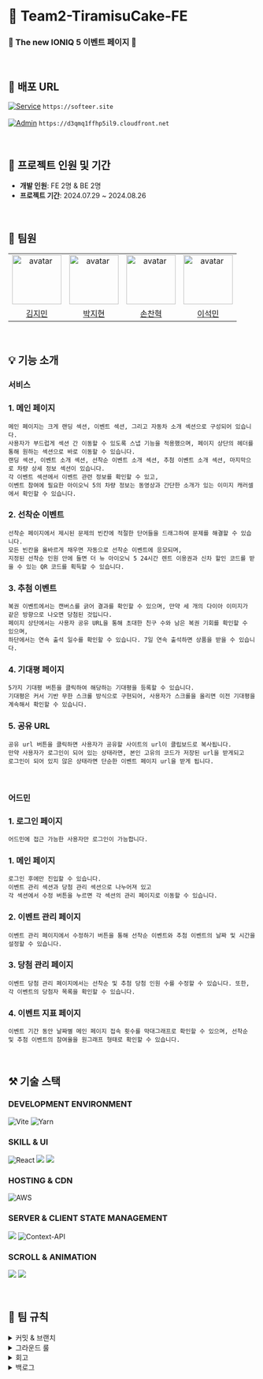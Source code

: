 # 🍰 Team2-TiramisuCake-FE
### 🚙 The new IONIQ 5 이벤트 페이지 🚙
<br />

## 🔗  배포 URL

[![Service](https://img.shields.io/badge/Service-55A7BA.svg?style=for-the-badge)](https://softeer.site/) ```https://softeer.site```
<br/><br/>
[![Admin](https://img.shields.io/badge/Admin-C0C7C9.svg?style=for-the-badge)](https://d3qmq1ffhp5il9.cloudfront.net) ```https://d3qmq1ffhp5il9.cloudfront.net```

<br />

## 🚀 프로젝트 인원 및 기간

- **개발 인원**: FE 2명 & BE 2명
- **프로젝트 기간**: 2024.07.29 ~ 2024.08.26
<br/>

## 👤 팀원
 <table align="center">
    <tr>
        <td align="center"><img alt="avatar" src="https://github.com/moana16.png" width="100"></td>
        <td align="center"><img alt="avatar" src="https://github.com/fairwheel3027148.png" width="100"></td>
        <td align="center"><img alt="avatar" src="https://github.com/hyeokson.png" width="100"></td>
        <td align="center"><img alt="avatar" src="https://github.com/DrRivaski.png" width="100"></td>
    </tr>
    <tr>
        <td align="center"><a href="https://github.com/moana16">김지민</a></td>
        <td align="center"><a href="https://github.com/fairwheel3027148">박지현</a></td>
        <td align="center"><a href="https://github.com/hyeokson">손찬혁</a></td>
        <td align="center"><a href="https://github.com/DrRivaski">이석민</a></td>
    </tr>
 </table>

 <br/>

## 💡 기능 소개

### 서비스

### 1. 메인 페이지
```
메인 페이지는 크게 랜딩 섹션, 이벤트 섹션, 그리고 자동차 소개 섹션으로 구성되어 있습니다.
사용자가 부드럽게 섹션 간 이동할 수 있도록 스냅 기능을 적용했으며, 페이지 상단의 헤더를 통해 원하는 섹션으로 바로 이동할 수 있습니다.
랜딩 섹션, 이벤트 소개 섹션, 선착순 이벤트 소개 섹션, 추첨 이벤트 소개 섹션, 마지막으로 차량 상세 정보 섹션이 있습니다.
각 이벤트 섹션에서 이벤트 관련 정보를 확인할 수 있고,
이벤트 참여에 필요한 아이오닉 5의 차량 정보는 동영상과 간단한 소개가 있는 이미지 캐러셀에서 확인할 수 있습니다.
```

### 2. 선착순 이벤트
```
선착순 페이지에서 제시된 문제의 빈칸에 적절한 단어들을 드래그하여 문제를 해결할 수 있습니다.
모든 빈칸을 올바르게 채우면 자동으로 선착순 이벤트에 응모되며,
지정된 선착순 인원 안에 들면 더 뉴 아이오닉 5 24시간 렌트 이용권과 신차 할인 코드를 받을 수 있는 QR 코드를 획득할 수 있습니다.
```
### 3. 추첨 이벤트
```
복권 이벤트에서는 캔버스를 긁어 결과를 확인할 수 있으며, 만약 세 개의 다이아 이미지가 같은 방향으로 나오면 당첨된 것입니다.
페이지 상단에서는 사용자 공유 URL을 통해 초대한 친구 수와 남은 복권 기회를 확인할 수 있으며,
하단에서는 연속 출석 일수를 확인할 수 있습니다. 7일 연속 출석하면 상품을 받을 수 있습니다.
```
### 4. 기대평 페이지
```
5가지 기대평 버튼을 클릭하여 해당하는 기대평을 등록할 수 있습니다.
기대평은 커서 기반 무한 스크롤 방식으로 구현되어, 사용자가 스크롤을 올리면 이전 기대평을 계속해서 확인할 수 있습니다.
```
### 5. 공유 URL
```
공유 url 버튼을 클릭하면 사용자가 공유할 사이트의 url이 클립보드로 복사됩니다.
만약 사용자가 로그인이 되어 있는 상태라면, 본인 고유의 코드가 저장된 url을 받게되고
로그인이 되어 있지 않은 상태라면 단순한 이벤트 페이지 url을 받게 됩니다.
```

<br/>

### 어드민

### 1. 로그인 페이지
```
어드민에 접근 가능한 사용자만 로그인이 가능합니다.
```

### 1. 메인 페이지
```
로그인 후에만 진입할 수 있습니다.
이벤트 관리 섹션과 당첨 관리 섹션으로 나누어져 있고
각 섹션에서 수정 버튼을 누르면 각 섹션의 관리 페이지로 이동할 수 있습니다.
```

### 2. 이벤트 관리 페이지
```
이벤트 관리 페이지에서 수정하기 버튼을 통해 선착순 이벤트와 추첨 이벤트의 날짜 및 시간을 설정할 수 있습니다.
```

### 3. 당첨 관리 페이지
```
이벤트 당첨 관리 페이지에서는 선착순 및 추첨 당첨 인원 수를 수정할 수 있습니다. 또한, 각 이벤트의 당첨자 목록을 확인할 수 있습니다.
```

### 4. 이벤트 지표 페이지
```
이벤트 기간 동안 날짜별 메인 페이지 접속 횟수를 막대그래프로 확인할 수 있으며, 선착순 및 추첨 이벤트의 참여율을 원그래프 형태로 확인할 수 있습니다.
```
<br/>

## ⚒️ 기술 스택

### DEVELOPMENT ENVIRONMENT
![Vite](https://img.shields.io/badge/vite-%23646CFF.svg?style=for-the-badge&logo=vite&logoColor=white) ![Yarn](https://img.shields.io/badge/yarn-%232C8EBB.svg?style=for-the-badge&logo=yarn&logoColor=white)

### SKILL & UI

![React](https://img.shields.io/badge/react-%2320232a.svg?style=for-the-badge&logo=react&logoColor=%2361DAFB) <img src="https://img.shields.io/badge/typescript-3178C6?style=for-the-badge&logo=typescript&logoColor=white"> <img src="https://img.shields.io/badge/Tailwind%20CSS-06B6D4?style=for-the-badge&logo=Tailwind%20CSS&logoColor=white">

### HOSTING & CDN

![AWS](https://img.shields.io/badge/AWS-%23FF9900.svg?style=for-the-badge&logo=amazon-aws&logoColor=white)


### SERVER & CLIENT STATE MANAGEMENT

<img src="https://img.shields.io/badge/React%20Query-ff4154?style=for-the-badge&logo=React%20Query&logoColor=white"> ![Context-API](https://img.shields.io/badge/Context--Api-000000?style=for-the-badge&logo=react)

### SCROLL & ANIMATION

<img src="https://img.shields.io/badge/react%20infinite%20scroll%20component-E3FF73?style=for-the-badge&logo=npm&logoColor=white"> <img src="https://img.shields.io/badge/framer%20motion-0055FF?style=for-the-badge&logo=framer&logoColor=white">


<br/>

## 🙌 팀 규칙

<details>
    <summary>커밋 & 브랜치</summary>
    
# 커밋 컨벤션

```
// 예시

label: subject
- feat : 기능 구현
- refactor : 구조 개선, 코드 분리 등
- fix : 사용 함수, 변수 변경 
- style - 디자인(css, animation) 변경 
- chore - 환경 설정, 주석 제거, 이미지 파일 추가 등

- subject은 해당 커밋에 대한 내용을 잘 이해할 수 있게 요약 할 것
```

# 브랜치 전략

```jsx
     main
       |
       |
     develop
       |
       |--------------------------|
       |                          |
feat/issue_num          feat/issue_num

- feat - 새로운 기능 구현
- fix - 변경사항(변수, css 등)
- refactor - 구조 변경 ex) api 전후 데이터 불러오기 변경?
- hotfix - 배포 후 버그가 생겼을 경우 급하게 고친 후 배포

```

**master 브랜치**

- 배포 가능한 상태만을 관리하는 브랜치

**develop 브랜치**

- 다음에 배포할 것을 개발하는 브랜치
- 배포 후, 문제가 없으면 master 브랜치로 PR

**feature 브랜치**

- 새로운 기능을 추가할 때 사용하는 브랜치

**브랜치 전략 - [아래 참고]/issue number**

- feat - 새 기능
- fix - 변경사항(변수, css 등)
- refactor - 구조 변경 ex) api 전후 데이터 불러오기 변경?
- chore - 환경 설정, 주석 제거, 이미지 파일 추가 등
    
</details>

<details>
    <summary>그라운드 룰</summary>
    
## 회의

- 매일 아침에 **`30분`** 스크럼
    - 개발 상황, 오류, 오늘 할 일
- 매일 오후 6시에 가능하면 PR 하기
- 회고 작성
    - 매일 오후 **`6시 30분`**
    - 알게된 점, 좋았던 점, 보완할 점

## 커뮤니케이션

- 매일 같이 밥먹기
    - 밥 먹을 때 일 얘기 하지 않기
- 회의 중에 서로 큰소리 내지 않기
- 반박 의견 내기 전에 좋은 의견이라고 먼저 칭찬하기
- 비난하지 말기
- 마음에 안드는게 있어도 좋은 말을 먼저하고 그 다음에 마음에 안드는 것을 말하기
- 리액션 잘해주기
- 반말하기
- 서로 인사 잘 하기
- 동의할 때 “그래”가 아니라 “좋아”라고 말하기
- 주말에 급한 사항이 아니면 Discord로 연락하지 말기(최대한 평일에 ~^^)
- 지각, 조퇴 시 미리 알려주기
</details>

<details>
    <summary>회고</summary>
   
 https://www.notion.so/bside/3f4a3606067143fbb54bd5e584afe762
 
 
</details>

<details>
    <summary>백로그</summary>
 https://www.notion.so/bside/7018067e40a8431eb75f3f9bbc065bc7?pvs=4
  
</details>






